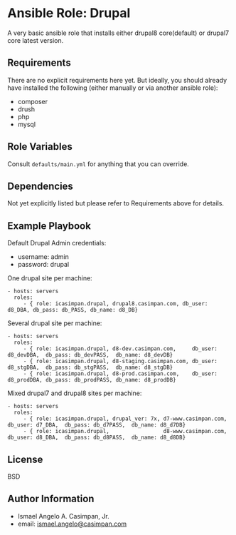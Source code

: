 Ansible Role: Drupal
=========

A very basic ansible role that installs either drupal8 core(default) or drupal7 core latest version.

Requirements
------------

There are no explicit requirements here yet. But ideally, you should already have installed the following (either manually or via another ansible role):
* composer
* drush
* php
* mysql

Role Variables
--------------

Consult ```defaults/main.yml``` for anything that you can override.


Dependencies
------------

Not yet explicitly listed but please refer to Requirements above for details.

Example Playbook
----------------
Default Drupal Admin credentials:
* username: admin
* password: drupal

One drupal site per machine:

    - hosts: servers
      roles:
         - { role: icasimpan.drupal, drupal8.casimpan.com, db_user: d8_DBA, db_pass: db_PASS, db_name: d8_DB}
 
Several drupal site per machine:

    - hosts: servers
      roles:
         - { role: icasimpan.drupal, d8-dev.casimpan.com,     db_user: d8_devDBA,  db_pass: db_devPASS,  db_name: d8_devDB}
         - { role: icasimpan.drupal, d8-staging.casimpan.com, db_user: d8_stgDBA,  db_pass: db_stgPASS,  db_name: d8_stgDB}
         - { role: icasimpan.drupal, d8-prod.casimpan.com,    db_user: d8_prodDBA, db_pass: db_prodPASS, db_name: d8_prodDB}

Mixed drupal7 and drupal8 sites per machine:

    - hosts: servers
      roles:
         - { role: icasimpan.drupal, drupal_ver: 7x, d7-www.casimpan.com, db_user: d7_DBA,  db_pass: db_d7PASS,  db_name: d8_d7DB}
         - { role: icasimpan.drupal,                 d8-www.casimpan.com, db_user: d8_DBA,  db_pass: db_d8PASS,  db_name: d8_d8DB}

License
-------

BSD

Author Information
------------------

* Ismael Angelo A. Casimpan, Jr.
* email: ismael.angelo@casimpan.com
